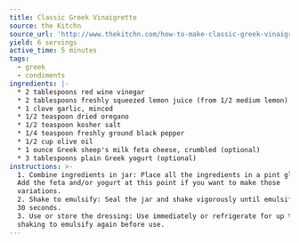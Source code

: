 ```yaml
---
title: Classic Greek Vinaigrette
source: the Kitchn
source_url: 'http://www.thekitchn.com/how-to-make-classic-greek-vinaigrette-242610'
yield: 6 servings
active_time: 5 minutes
tags:
  - greek
  - condiments
ingredients: |-
  * 2 tablespoons red wine vinegar 
  * 2 tablespoons freshly squeezed lemon juice (from 1/2 medium lemon) 
  * 1 clove garlic, minced 
  * 1/2 teaspoon dried oregano 
  * 1/2 teaspoon kosher salt 
  * 1/4 teaspoon freshly ground black pepper 
  * 1/2 cup olive oil 
  * 1 ounce Greek sheep's milk feta cheese, crumbled (optional) 
  * 3 tablespoons plain Greek yogurt (optional) 
instructions: >-
  1. Combine ingredients in jar: Place all the ingredients in a pint glass jar.
  Add the feta and/or yogurt at this point if you want to make those
  variations. 
  2. Shake to emulsify: Seal the jar and shake vigorously until emulsified, about
  30 seconds. 
  3. Use or store the dressing: Use immediately or refrigerate for up to 1 week,
  shaking to emulsify again before use.
---
```


